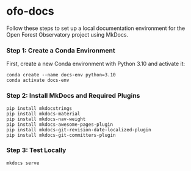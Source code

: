 # ofo-docs

Follow these steps to set up a local documentation environment for the Open Forest Observatory project using MkDocs.

### Step 1: Create a Conda Environment

First, create a new Conda environment with Python 3.10 and activate it:
```
conda create --name docs-env python=3.10
conda activate docs-env
```

### Step 2: Install MkDocs and Required Plugins
```
pip install mkdocstrings
pip install mkdocs-material
pip install mkdocs-nav-weight
pip install mkdocs-awesome-pages-plugin
pip install mkdocs-git-revision-date-localized-plugin
pip install mkdocs-git-committers-plugin
```

### Step 3: Test Locally
```
mkdocs serve
```